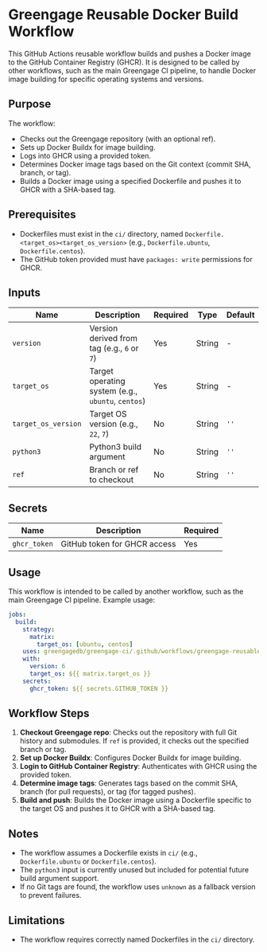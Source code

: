 
# Greengage Reusable Docker Build Workflow

This GitHub Actions reusable workflow builds and pushes a Docker image to the GitHub Container Registry (GHCR). It is designed to be called by other workflows, such as the main Greengage CI pipeline, to handle Docker image building for specific operating systems and versions.

## Purpose

The workflow:

- Checks out the Greengage repository (with an optional ref).
- Sets up Docker Buildx for image building.
- Logs into GHCR using a provided token.
- Determines Docker image tags based on the Git context (commit SHA, branch, or tag).
- Builds a Docker image using a specified Dockerfile and pushes it to GHCR with a SHA-based tag.

## Prerequisites

- Dockerfiles must exist in the `ci/` directory, named `Dockerfile.<target_os><target_os_version>` (e.g., `Dockerfile.ubuntu`, `Dockerfile.centos`).
- The GitHub token provided must have `packages: write` permissions for GHCR.

## Inputs

| Name               | Description                                 | Required   | Type   | Default |
|--------------------|---------------------------------------------|------------|--------|---------|
| `version`          | Version derived from tag (e.g., `6` or `7`) | Yes        | String | -       |
| `target_os`        | Target operating system (e.g., `ubuntu`, `centos`) | Yes | String | -       |
| `target_os_version`| Target OS version (e.g., `22`, `7`)         | No         | String | `''`    |
| `python3`          | Python3 build argument                      | No         | String | `''`    |
| `ref`              | Branch or ref to checkout                   | No         | String | `''`    |

## Secrets

| Name          | Description                        | Required |
|---------------|------------------------------------|----------|
| `ghcr_token`  | GitHub token for GHCR access       | Yes      |

## Usage

This workflow is intended to be called by another workflow, such as the main Greengage CI pipeline. Example usage:

```yaml
jobs:
  build:
    strategy:
      matrix:
        target_os: [ubuntu, centos]
    uses: greengagedb/greengage-ci/.github/workflows/greengage-reusable-build.yml@main
    with:
      version: 6
      target_os: ${{ matrix.target_os }}
    secrets:
      ghcr_token: ${{ secrets.GITHUB_TOKEN }}
```

## Workflow Steps

1. **Checkout Greengage repo**: Checks out the repository with full Git history and submodules. If `ref` is provided, it checks out the specified branch or tag.
2. **Set up Docker Buildx**: Configures Docker Buildx for image building.
3. **Login to GitHub Container Registry**: Authenticates with GHCR using the provided token.
4. **Determine image tags**: Generates tags based on the commit SHA, branch (for pull requests), or tag (for tagged pushes).
5. **Build and push**: Builds the Docker image using a Dockerfile specific to the target OS and pushes it to GHCR with a SHA-based tag.

## Notes

- The workflow assumes a Dockerfile exists in `ci/` (e.g., `Dockerfile.ubuntu` or `Dockerfile.centos`).
- The `python3` input is currently unused but included for potential future build argument support.
- If no Git tags are found, the workflow uses `unknown` as a fallback version to prevent failures.

## Limitations

- The workflow requires correctly named Dockerfiles in the `ci/` directory.

